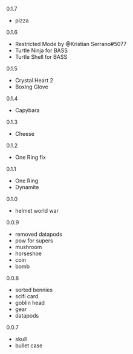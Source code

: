 0.1.7
- pizza

0.1.6
- Restricted Mode by @Kristian Serrano#5077 
- Turtle Ninja for BASS
- Turtle Shell for BASS

0.1.5
- Crystal Heart 2
- Boxing Glove

0.1.4
- Capybara

0.1.3
- Cheese

0.1.2
- One Ring fix

0.1.1
- One Ring
- Dynamite

0.1.0
- helmet world war

0.0.9
- removed datapods
- pow for supers
- mushroom
- horseshoe
- coin
- bomb

0.0.8
- sorted bennies
- scifi card
- goblin head
- gear
- datapods

0.0.7
- skull
- bullet case

